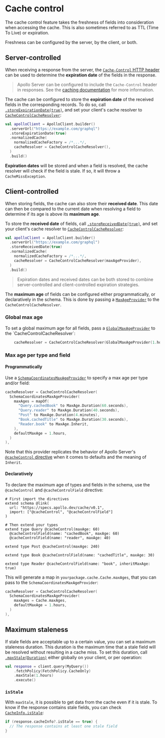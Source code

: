 # Cache control

The cache control feature takes the freshness of fields into consideration when accessing the cache. This is also sometimes referred to as TTL (Time To Live) or expiration.

Freshness can be configured by the server, by the client, or both.

## Server-controlled

When receiving a response from the server, the [`Cache-Control` HTTP header](https://developer.mozilla.org/en-US/docs/Web/HTTP/Headers/Cache-Control) can be used to determine the **expiration date** of the fields in the response.

> Apollo Server can be configured to include the `Cache-Control` header in responses. See the [caching documentation](https://www.apollographql.com/docs/apollo-server/performance/caching/) for more information.

The cache can be configured to store the **expiration date** of the received fields in the corresponding records. To do so, call [`.storeExpirationDate(true)`](https://apollographql.github.io/apollo-kotlin-normalized-cache/kdoc/normalized-cache/com.apollographql.cache.normalized/store-expiration-date.html?query=fun%20%3CT%3E%20MutableExecutionOptions%3CT%3E.storeExpirationDate(storeExpirationDate:%20Boolean):%20T), and set your client's cache resolver to [
`CacheControlCacheResolver`](https://apollographql.github.io/apollo-kotlin-normalized-cache/kdoc/normalized-cache/com.apollographql.cache.normalized.api/-cache-control-cache-resolver/index.html):

```kotlin
val apolloClient = ApolloClient.builder()
  .serverUrl("https://example.com/graphql")
  .storeExpirationDate(true)
  .normalizedCache(
    normalizedCacheFactory = /*...*/,
    cacheResolver = CacheControlCacheResolver(),
  )
  .build()
```

**Expiration dates** will be stored and when a field is resolved, the cache resolver will check if the field is stale. If so, it will throw a `CacheMissException`.

## Client-controlled

When storing fields, the cache can also store their **received date**. This date can then be compared to the current date when resolving a field to determine if its age is above its **maximum age**.

To store the **received date** of fields, call [`.storeReceivedDate(true)`](https://apollographql.github.io/apollo-kotlin-normalized-cache/kdoc/normalized-cache/com.apollographql.cache.normalized/store-receive-date.html?query=fun%20%3CT%3E%20MutableExecutionOptions%3CT%3E.storeReceivedDate(storeReceivedDate:%20Boolean):%20T), and set your client's cache resolver to [
`CacheControlCacheResolver`](https://apollographql.github.io/apollo-kotlin-normalized-cache/kdoc/normalized-cache/com.apollographql.cache.normalized.api/-cache-control-cache-resolver/index.html):

```kotlin
val apolloClient = ApolloClient.builder()
  .serverUrl("https://example.com/graphql")
  .storeReceivedDate(true)
  .normalizedCache(
    normalizedCacheFactory = /*...*/,
    cacheResolver = CacheControlCacheResolver(maxAgeProvider),
  )
  .build()
```

> Expiration dates and received dates can be both stored to combine server-controlled and client-controlled expiration strategies.

The **maximum age** of fields can be configured either programmatically, or declaratively in the schema. This is done by passing a [`MaxAgeProvider`](https://apollographql.github.io/apollo-kotlin-normalized-cache/kdoc/normalized-cache/com.apollographql.cache.normalized.api/-max-age-provider/index.html?query=interface%20MaxAgeProvider) to the `CacheControlCacheResolver`.

### Global max age

To set a global maximum age for all fields, pass a [`GlobalMaxAgeProvider`](https://apollographql.github.io/apollo-kotlin-normalized-cache/kdoc/normalized-cache/com.apollographql.cache.normalized.api/-global-max-age-provider/index.html?query=class%20GlobalMaxAgeProvider(maxAge:%20Duration)%20:%20MaxAgeProvider) to the `CacheControlCacheResolver`:

```kotlin
    cacheResolver = CacheControlCacheResolver(GlobalMaxAgeProvider(1.hours)),
```

### Max age per type and field

#### Programmatically

Use a [`SchemaCoordinatesMaxAgeProvider`](https://apollographql.github.io/apollo-kotlin-normalized-cache/kdoc/normalized-cache/com.apollographql.cache.normalized.api/-schema-coordinates-max-age-provider/index.html?query=class%20SchemaCoordinatesMaxAgeProvider(maxAges:%20Map%3CString,%20MaxAge%3E,%20defaultMaxAge:%20Duration)%20:%20MaxAgeProvider) to specify a max age per type and/or field:

```kotlin
cacheResolver = CacheControlCacheResolver(
  SchemaCoordinatesMaxAgeProvider(
    maxAges = mapOf(
      "Query.cachedBook" to MaxAge.Duration(60.seconds),
      "Query.reader" to MaxAge.Duration(40.seconds),
      "Post" to MaxAge.Duration(4.minutes),
      "Book.cachedTitle" to MaxAge.Duration(30.seconds),
      "Reader.book" to MaxAge.Inherit,
    ), 
    defaultMaxAge = 1.hours,
  )
),
```

Note that this provider replicates the behavior of Apollo Server's [`@cacheControl` directive](https://www.apollographql.com/docs/apollo-server/performance/caching/#default-maxage) when it comes to defaults and the meaning of `Inherit`.

#### Declaratively

To declare the maximum age of types and fields in the schema, use the `@cacheControl` and `@cacheControlField` directive:

```
# First import the directives
extend schema @link(
  url: "https://specs.apollo.dev/cache/v0.1",
  import: ["@cacheControl", "@cacheControlField"]
)

# Then extend your types
extend type Query @cacheControl(maxAge: 60)
  @cacheControlField(name: "cachedBook", maxAge: 60)
  @cacheControlField(name: "reader", maxAge: 40)

extend type Post @cacheControl(maxAge: 240)

extend type Book @cacheControlField(name: "cachedTitle", maxAge: 30)

extend type Reader @cacheControlField(name: "book", inheritMaxAge: true)
```

This will generate a map in `yourpackage.cache.Cache.maxAges`, that you can pass to the `SchemaCoordinatesMaxAgeProvider`:

```kotlin
cacheResolver = CacheControlCacheResolver(
  SchemaCoordinatesMaxAgeProvider(
    maxAges = Cache.maxAges,
    defaultMaxAge = 1.hours,
  )
),
```

## Maximum staleness

If stale fields are acceptable up to a certain value, you can set a maximum staleness duration. This duration is the maximum time that a stale field will be resolved without resulting in a cache miss. To set this duration, call [`.maxStale(Duration)`](https://apollographql.github.io/apollo-kotlin-normalized-cache/kdoc/normalized-cache/com.apollographql.cache.normalized/max-stale.html?query=fun%20%3CT%3E%20MutableExecutionOptions%3CT%3E.maxStale(maxStale:%20Duration):%20T) either globally on your client, or per operation:

```kotlin
val response = client.query(MyQuery())
    .fetchPolicy(FetchPolicy.CacheOnly)
    .maxStale(1.hours)
    .execute()
```

### `isStale`

With `maxStale`, it is possible to get data from the cache even if it is stale. To know if the response contains stale fields, you can check [`CacheInfo.isStale`](https://apollographql.github.io/apollo-kotlin-normalized-cache/kdoc/normalized-cache/com.apollographql.cache.normalized/-cache-info/is-stale.html):

```kotlin
if (response.cacheInfo?.isStale == true) {
  // The response contains at least one stale field
}
```
